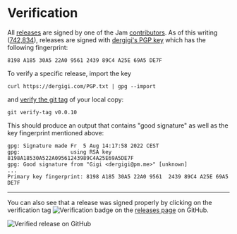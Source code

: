 # Verification

All [releases] are signed by one of the Jam [contributors]. As of this writing ([742,834][now]), releases are signed with [dergigi's PGP key][gigi] which has the following fingerprint:

```
8198 A185 30A5 22A0 9561 2439 89C4 A25E 69A5 DE7F
```

To verify a specific release, import the key

```
curl https://dergigi.com/PGP.txt | gpg --import
```

and [verify the git tag][verify-tag] of your local copy:

[verify-tag]: https://git-scm.com/docs/git-verify-tag

```
git verify-tag v0.0.10
```

This should produce an output that contains "good signature" as well as the key fingerprint mentioned above:

```
gpg: Signature made Fr  5 Aug 14:17:58 2022 CEST
gpg:                using RSA key 8198A18530A522A09561243989C4A25E69A5DE7F
gpg: Good signature from "Gigi <dergigi@pm.me>" [unknown]
...
Primary key fingerprint: 8198 A185 30A5 22A0 9561  2439 89C4 A25E 69A5 DE7F
```

---

You can also see that a release was signed properly by clicking on the
verification tag ![Verification badge](../assets/github-checkmark.png) on the
[releases page][releases] on GitHub.


![Verified release on GitHub](../assets/github-verified.png)


[releases]: https://github.com/joinmarket-webui/joinmarket-webui/releases
[contributors]: https://github.com/joinmarket-webui/joinmarket-webui/graphs/contributors
[now]: https://www.blockstream.info/block-height/742834
[gigi]: https://dergigi.com/pgp/
